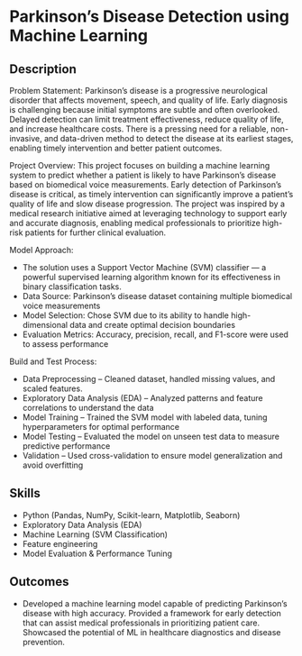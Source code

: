 <h1>Parkinson’s Disease Detection using Machine Learning </h1>


<h2>Description</h2>
Problem Statement:
Parkinson’s disease is a progressive neurological disorder that affects movement, speech, and quality of life. Early diagnosis is challenging because initial symptoms are subtle and often overlooked. Delayed detection can limit treatment effectiveness, reduce quality of life, and increase healthcare costs. There is a pressing need for a reliable, non-invasive, and data-driven method to detect the disease at its earliest stages, enabling timely intervention and better patient outcomes.


Project Overview:
This project focuses on building a machine learning system to predict whether a patient is likely to have Parkinson’s disease based on biomedical voice measurements. Early detection of Parkinson’s disease is critical, as timely intervention can significantly improve a patient’s quality of life and slow disease progression.
The project was inspired by a medical research initiative aimed at leveraging technology to support early and accurate diagnosis, enabling medical professionals to prioritize high-risk patients for further clinical evaluation.


Model Approach:
- </b>The solution uses a Support Vector Machine (SVM) classifier — a powerful supervised learning algorithm known for its effectiveness in binary classification tasks.</b>
- </b>Data Source: Parkinson’s disease dataset containing multiple biomedical voice measurements</b>
- </b>Model Selection: Chose SVM due to its ability to handle high-dimensional data and create optimal decision boundaries</b>
- </b>Evaluation Metrics: Accuracy, precision, recall, and F1-score were used to assess performance</b>

Build and Test Process: </b>
- </b>Data Preprocessing – Cleaned dataset, handled missing values, and scaled features.</b>
- </b>Exploratory Data Analysis (EDA) – Analyzed patterns and feature correlations to understand the data</b>
- </b>Model Training – Trained the SVM model with labeled data, tuning hyperparameters for optimal performance</b>
- </b>Model Testing – Evaluated the model on unseen test data to measure predictive performance</b>
- </b>Validation – Used cross-validation to ensure model generalization and avoid overfitting</b>
<h2>Skills </h2>

- </b>Python (Pandas, NumPy, Scikit-learn, Matplotlib, Seaborn)</b>
- </b>Exploratory Data Analysis (EDA)</b>
- </b>Machine Learning (SVM Classification)</b>
- </b>Feature engineering</b>
- </b>Model Evaluation & Performance Tuning</b>


<h2>Outcomes </h2>

- </b>Developed a machine learning model capable of predicting Parkinson’s disease with high accuracy. Provided a framework for early detection that can assist medical professionals in prioritizing patient care.
Showcased the potential of ML in healthcare diagnostics and disease prevention.

</b>
